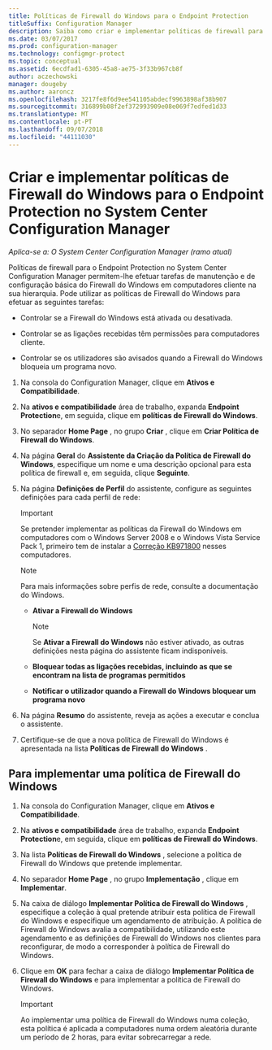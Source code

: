 ```yaml
---
title: Políticas de Firewall do Windows para o Endpoint Protection
titleSuffix: Configuration Manager
description: Saiba como criar e implementar políticas de firewall para o Endpoint Protection no System Center 2012 Configuration Manager.
ms.date: 03/07/2017
ms.prod: configuration-manager
ms.technology: configmgr-protect
ms.topic: conceptual
ms.assetid: 6ecdfad1-6305-45a8-ae75-3f33b967cb8f
author: aczechowski
manager: dougeby
ms.author: aaroncz
ms.openlocfilehash: 3217fe8f6d9ee541105abdecf9963898af38b907
ms.sourcegitcommit: 316899b08f2ef372993909e08e069f7edfed1d33
ms.translationtype: MT
ms.contentlocale: pt-PT
ms.lasthandoff: 09/07/2018
ms.locfileid: "44111030"
---
```

# <a name="create-and-deploy-windows-firewall-policies-for-endpoint-protection-in-system-center-configuration-manager"></a>Criar e implementar políticas de Firewall do Windows para o Endpoint Protection no System Center Configuration Manager

*Aplica-se a: O System Center Configuration Manager (ramo atual)*

Políticas de firewall para o Endpoint Protection no System Center Configuration Manager permitem-lhe efetuar tarefas de manutenção e de configuração básica do Firewall do Windows em computadores cliente na sua hierarquia. Pode utilizar as políticas de Firewall do Windows para efetuar as seguintes tarefas:  

-   Controlar se a Firewall do Windows está ativada ou desativada.  

-   Controlar se as ligações recebidas têm permissões para computadores cliente.  

-   Controlar se os utilizadores são avisados quando a Firewall do Windows bloqueia um programa novo.  

1.  Na consola do Configuration Manager, clique em **Ativos e Compatibilidade**.  

2.  Na **ativos e compatibilidade** área de trabalho, expanda **Endpoint Protection**e, em seguida, clique em **políticas de Firewall do Windows**.  

3.  No separador **Home Page** , no grupo **Criar** , clique em **Criar Política de Firewall do Windows**.  

4.  Na página **Geral** do **Assistente da Criação da Política de Firewall do Windows**, especifique um nome e uma descrição opcional para esta política de firewall e, em seguida, clique **Seguinte**.  

5.  Na página **Definições de Perfil** do assistente, configure as seguintes definições para cada perfil de rede:  

    > [!IMPORTANT]  
    >  Se pretender implementar as políticas da Firewall do Windows em computadores com o Windows Server 2008 e o Windows Vista Service Pack 1, primeiro tem de instalar a [Correção KB971800](http://go.microsoft.com/fwlink/p/?LinkId=231239) nesses computadores.  

    > [!NOTE]  
    >  Para mais informações sobre perfis de rede, consulte a documentação do Windows.  

    -   **Ativar a Firewall do Windows**  

        > [!NOTE]  
        >  Se **Ativar a Firewall do Windows** não estiver ativado, as outras definições nesta página do assistente ficam indisponíveis.  

    -   **Bloquear todas as ligações recebidas, incluindo as que se encontram na lista de programas permitidos**  

    -   **Notificar o utilizador quando a Firewall do Windows bloquear um programa novo**  

6.  Na página **Resumo** do assistente, reveja as ações a executar e conclua o assistente.  

7.  Certifique-se de que a nova política de Firewall do Windows é apresentada na lista **Políticas de Firewall do Windows** .  

##  <a name="BKMK_Assign"></a> Para implementar uma política de Firewall do Windows  

1.  Na consola do Configuration Manager, clique em **Ativos e Compatibilidade**.  

2.  Na **ativos e compatibilidade** área de trabalho, expanda **Endpoint Protection**e, em seguida, clique em **políticas de Firewall do Windows**.  

3.  Na lista **Políticas de Firewall do Windows** , selecione a política de Firewall do Windows que pretende implementar.  

4.  No separador **Home Page** , no grupo **Implementação** , clique em **Implementar**.  

5.  Na caixa de diálogo **Implementar Política de Firewall do Windows** , especifique a coleção à qual pretende atribuir esta política de Firewall do Windows e especifique um agendamento de atribuição. A política de Firewall do Windows avalia a compatibilidade, utilizando este agendamento e as definições de Firewall do Windows nos clientes para reconfigurar, de modo a corresponder à política de Firewall do Windows.  

6.  Clique em **OK** para fechar a caixa de diálogo **Implementar Política de Firewall do Windows** e para implementar a política de Firewall do Windows.  

    > [!IMPORTANT]  
    >  Ao implementar uma política de Firewall do Windows numa coleção, esta política é aplicada a computadores numa ordem aleatória durante um período de 2 horas, para evitar sobrecarregar a rede.
